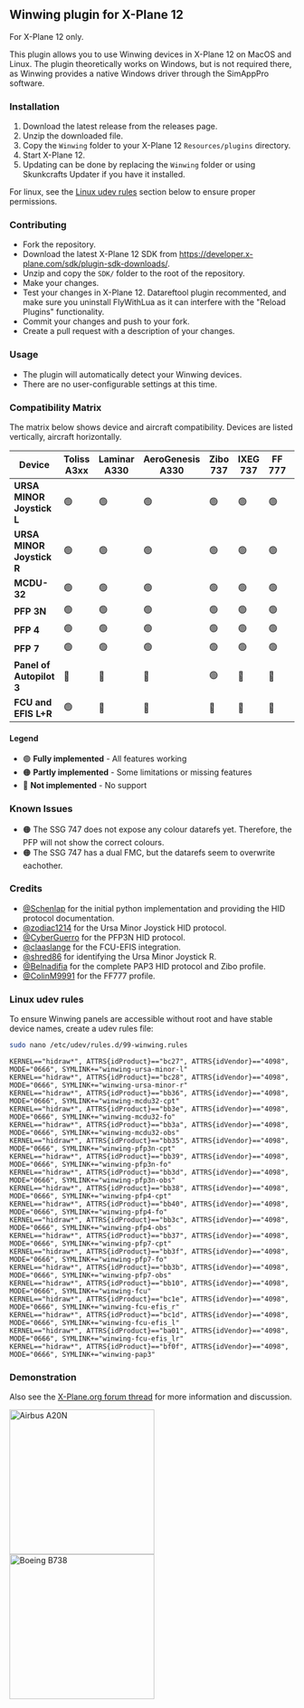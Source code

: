 ## Winwing plugin for X-Plane 12

For X-Plane 12 only.

This plugin allows you to use Winwing devices in X-Plane 12 on MacOS and Linux.
The plugin theoretically works on Windows, but is not required there, as Winwing provides a native Windows driver through the SimAppPro software.

### Installation

1. Download the latest release from the releases page.
2. Unzip the downloaded file.
3. Copy the `Winwing` folder to your X-Plane 12 `Resources/plugins` directory.
4. Start X-Plane 12.
5. Updating can be done by replacing the `Winwing` folder or using Skunkcrafts Updater if you have it installed.

For linux, see the [Linux udev rules](#linux-udev-rules) section below to ensure proper permissions.

### Contributing

- Fork the repository.
- Download the latest X-Plane 12 SDK from https://developer.x-plane.com/sdk/plugin-sdk-downloads/.
- Unzip and copy the `SDK/` folder to the root of the repository.
- Make your changes.
- Test your changes in X-Plane 12. Datareftool plugin recommented, and make sure you uninstall FlyWithLua as it can interfere with the "Reload Plugins" functionality.
- Commit your changes and push to your fork.
- Create a pull request with a description of your changes.

### Usage

- The plugin will automatically detect your Winwing devices.
- There are no user-configurable settings at this time.

### Compatibility Matrix

The matrix below shows device and aircraft compatibility. Devices are listed vertically, aircraft horizontally.

| Device                    | Toliss A3xx | Laminar A330 | AeroGenesis A330 | Zibo 737 | IXEG 737 | FF 777 | SSG 747 | Notes |
| ------------------------- | ----------- | ------------ | ---------------- | -------- | -------- | ------ | ------- | ----- |
| **URSA MINOR Joystick L** | 🟢          | 🟢           | 🟢               | 🟢       | 🟢       | 🟢     | 🟢      |       |
| **URSA MINOR Joystick R** | 🟢          | 🟢           | 🟢               | 🟢       | 🟢       | 🟢     | 🟢      |       |
| **MCDU-32**               | 🟢          | 🟢           | 🟢               | 🟢       | 🟢       | 🟢     | 🟠      |       |
| **PFP 3N**                | 🟢          | 🟢           | 🟢               | 🟢       | 🟢       | 🟢     | 🟠      |       |
| **PFP 4**                 | 🟢          | 🟢           | 🟢               | 🟢       | 🟢       | 🟢     | 🟠      |       |
| **PFP 7**                 | 🟢          | 🟢           | 🟢               | 🟢       | 🟢       | 🟢     | 🟠      |       |
| **Panel of Autopilot 3**  | 🔴          | 🔴           | 🔴               | 🟢       | 🔴       | 🔴     | 🔴      |       |
| **FCU and EFIS L+R**      | 🟢          | 🔴           | 🔴               | 🔴       | 🔴       | 🔴     | 🔴      |       |

#### Legend

- 🟢 **Fully implemented** - All features working
- 🟠 **Partly implemented** - Some limitations or missing features
- 🔴 **Not implemented** - No support

### Known Issues

- 🟠 The SSG 747 does not expose any colour datarefs yet. Therefore, the PFP will not show the correct colours.
- 🟠 The SSG 747 has a dual FMC, but the datarefs seem to overwrite eachother.

### Credits

- [@Schenlap](https://github.com/schenlap) for the initial python implementation and providing the HID protocol documentation.
- [@zodiac1214](https://github.com/zodiac1214) for the Ursa Minor Joystick HID protocol.
- [@CyberGuerro](https://github.com/cyberguerro) for the PFP3N HID protocol.
- [@claaslange](https://github.com/claaslange) for the FCU-EFIS integration.
- [@shred86](https://github.com/shred86) for identifying the Ursa Minor Joystick R.
- [@Belnadifia](https://github.com/Belnadifia) for the complete PAP3 HID protocol and Zibo profile.
- [@ColinM9991](https://github.com/ColinM9991) for the FF777 profile.

### Linux udev rules

To ensure Winwing panels are accessible without root and have stable device names, create a udev rules file:

```bash
sudo nano /etc/udev/rules.d/99-winwing.rules
```

```udev
KERNEL=="hidraw*", ATTRS{idProduct}=="bc27", ATTRS{idVendor}=="4098", MODE="0666", SYMLINK+="winwing-ursa-minor-l"
KERNEL=="hidraw*", ATTRS{idProduct}=="bc28", ATTRS{idVendor}=="4098", MODE="0666", SYMLINK+="winwing-ursa-minor-r"
KERNEL=="hidraw*", ATTRS{idProduct}=="bb36", ATTRS{idVendor}=="4098", MODE="0666", SYMLINK+="winwing-mcdu32-cpt"
KERNEL=="hidraw*", ATTRS{idProduct}=="bb3e", ATTRS{idVendor}=="4098", MODE="0666", SYMLINK+="winwing-mcdu32-fo"
KERNEL=="hidraw*", ATTRS{idProduct}=="bb3a", ATTRS{idVendor}=="4098", MODE="0666", SYMLINK+="winwing-mcdu32-obs"
KERNEL=="hidraw*", ATTRS{idProduct}=="bb35", ATTRS{idVendor}=="4098", MODE="0666", SYMLINK+="winwing-pfp3n-cpt"
KERNEL=="hidraw*", ATTRS{idProduct}=="bb39", ATTRS{idVendor}=="4098", MODE="0666", SYMLINK+="winwing-pfp3n-fo"
KERNEL=="hidraw*", ATTRS{idProduct}=="bb3d", ATTRS{idVendor}=="4098", MODE="0666", SYMLINK+="winwing-pfp3n-obs"
KERNEL=="hidraw*", ATTRS{idProduct}=="bb38", ATTRS{idVendor}=="4098", MODE="0666", SYMLINK+="winwing-pfp4-cpt"
KERNEL=="hidraw*", ATTRS{idProduct}=="bb40", ATTRS{idVendor}=="4098", MODE="0666", SYMLINK+="winwing-pfp4-fo"
KERNEL=="hidraw*", ATTRS{idProduct}=="bb3c", ATTRS{idVendor}=="4098", MODE="0666", SYMLINK+="winwing-pfp4-obs"
KERNEL=="hidraw*", ATTRS{idProduct}=="bb37", ATTRS{idVendor}=="4098", MODE="0666", SYMLINK+="winwing-pfp7-cpt"
KERNEL=="hidraw*", ATTRS{idProduct}=="bb3f", ATTRS{idVendor}=="4098", MODE="0666", SYMLINK+="winwing-pfp7-fo"
KERNEL=="hidraw*", ATTRS{idProduct}=="bb3b", ATTRS{idVendor}=="4098", MODE="0666", SYMLINK+="winwing-pfp7-obs"
KERNEL=="hidraw*", ATTRS{idProduct}=="bb10", ATTRS{idVendor}=="4098", MODE="0666", SYMLINK+="winwing-fcu"
KERNEL=="hidraw*", ATTRS{idProduct}=="bc1e", ATTRS{idVendor}=="4098", MODE="0666", SYMLINK+="winwing-fcu-efis_r"
KERNEL=="hidraw*", ATTRS{idProduct}=="bc1d", ATTRS{idVendor}=="4098", MODE="0666", SYMLINK+="winwing-fcu-efis_l"
KERNEL=="hidraw*", ATTRS{idProduct}=="ba01", ATTRS{idVendor}=="4098", MODE="0666", SYMLINK+="winwing-fcu-efis_lr"
KERNEL=="hidraw*", ATTRS{idProduct}=="bf0f", ATTRS{idVendor}=="4098", MODE="0666", SYMLINK+="winwing-pap3"
```

### Demonstration

Also see the [X-Plane.org forum thread](https://forums.x-plane.org/files/file/95987-winwing-plugin-for-x-plane-12-mac-linux-windows/) for more information and discussion.

<img src="https://github.com/user-attachments/assets/75d4e3e0-af9e-488f-bd5e-2d834bea110d" alt="Airbus A20N" width="256" />
<img src="https://github.com/user-attachments/assets/8f5750e2-f913-479a-9f7a-6e3d6c31382d" alt="Boeing B738" width="256" />
